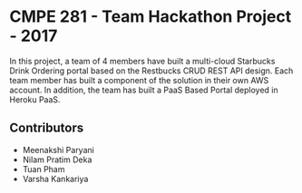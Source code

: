 # CMPE 281 - Team Hackathon Project - 2017
In this project, a team of 4 members have built a multi-cloud Starbucks Drink Ordering portal based on the Restbucks CRUD REST API design. Each team member has built a component of the solution in their own AWS account. In addition, the team has built a PaaS Based Portal deployed in Heroku PaaS.

## Contributors
- Meenakshi Paryani
- Nilam Pratim Deka
- Tuan Pham
- Varsha Kankariya
